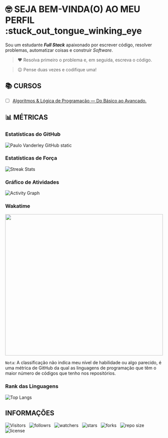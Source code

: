 <!-- TÍTULO PRINCIPAL -->

# :nerd_face: **SEJA BEM-VINDA(O) AO MEU PERFIL** :stuck_out_tongue_winking_eye

<!-- DESCRIÇÃO -->

Sou um estudante ***Full Stack*** apaixonado por escrever código, resolver problemas, automatizar coisas e construir *Software*.

<!-- CITAÇÕES -->

> :heart: Resolva primeiro o problema e, em seguida, escreva o código.

> :wink: Pense duas vezes e codifique uma!

<!-- CONTATOS -->

<!-- CURSOS -->

## :books: **CURSOS**

<!-- * [ ] Agência Web. -->
* [ ] [Algoritmos & Lógica de Programação — Do Básico ao Avançado.](https://github.com/Devsgeeknerd/cur-alg-log-pro-bas-ava)
<!-- * [ ] Android Arch. -->
<!-- * [ ] Android Express. -->
<!-- * [ ] Android Para Iniciantes. -->
<!-- * [ ] Angular 2 Desmistificado. -->
<!-- * [ ] Aprenda Rápido Unity 3D. -->
<!-- * [ ] Banco de Dados. -->
<!-- * [ ] Bootstrap 4 Ultimate. -->
<!-- * [ ] Desenvolvimento de Aplicativos Android Para Iniciantes. -->
<!-- * [ ] Desenvolvimento de Aplicativos. -->
<!-- * [ ] Desenvolvimento Web (2.0). -->
<!-- * [ ] Desenvolvimento Web Completo. -->
<!-- * [ ] Desenvolvimento Web Responsivo Completo. -->
<!-- * [ ] Desenvolvimento Web — Do Zero ao Primeiro Projeto. -->
<!-- * [ ] Design de Aplicativos. -->
<!-- * [ ] Design Para Web. -->
<!-- * [ ] Front-end (2.0). -->
<!-- * [ ] Full Stack. -->
<!-- * [ ] Gestão Ágil Com Scrum Completo. -->
<!-- * [ ] HTML em 1 Hora. -->
<!-- * [ ] Infraestrutura Web. -->
<!-- * [ ] Inglês extremo — Do Zero a Fluência. -->
<!-- * [ ] Inglês Para Programadores. -->
<!-- * [ ] Java Completo. -->
<!-- * [ ] JavaScript & jQuery Completo. -->
<!-- * [ ] JavaScript & TypeScript — Do Básico ao Avançado. -->
<!-- * [ ] JavaScript Completo. -->
<!-- * [ ] JavaScript Completo Com HTML 5 & CSS 3 — Do Zero ao Especialista. -->
<!-- * [ ] Kanban Completo. -->
<!-- * [ ] Kotlin Completo. -->
<!-- * [ ] Kotlin Para iniciante. -->
<!-- * [ ] Lógica de Programação. -->
<!-- * [ ] Marketing Digital Para Programadores. -->
<!-- * [ ] Node.js. -->
<!-- * [ ] PHP Jedi. -->
<!-- * [ ] Produtividade Para Programadores. -->
<!-- * [ ] React.js Ninja. -->
<!-- * [ ] SEO Para Sites WordPress. -->
<!-- * [ ] Unity 5 — Como Criar um Jogo de Plataforma 3D. -->
<!-- * [ ] Web Design Express. -->
<!-- * [ ] Web Moderno Completo. -->
<!-- * [ ] Webmaster Front-end Completo. -->
<!-- * [ ] WordPress Completo. -->

<!-- TREINAMENTOS -->
<!-- ## **TREINAMENTOS**  -->
<!-- * [ ] WordPress. -->

<!-- PROJETOS DOS CURSOS -->
<!-- ## :open_file_folder: **PROJETOS DOS CURSOS** :mortar_board: -->

<!-- * [ ] Portal. -->

<!-- PROJETOS PRÓPRIOS -->

<!-- LINGUAGENS DE PROGRAMAÇÃO -->

<!-- FRAMEWORKS -->

<!-- BIBLIOTECAS -->

<!-- FERRAMENTAS -->

## 📊 MÉTRICAS

<!-- ESTATÍSTICAS DO GITHUB -->

### Estatísticas do GitHub

![Paulo Vanderley GitHub static](https://github-readme-stats.vercel.app/api?username=Devsgeeknerd&count_private=true&show_icons=true&title_color=fff&bg_color=DEG,833ab4,fd1d1d,fcb045&icon_color=fff&text_color=000&include_all-commits=true&hide=prs,issues,contribs&cache_seconds=10800&line_height=30&border_color=0000ff&border_radius=18&card_width=600&locale=pt-BR)

<!-- ESTADOS DE FORÇA  -->

### Estatísticas de Força

![Streak Stats](https://github-readme-streak-stats.herokuapp.com/?user=Devsgeeknerd&stroke=1316f9&background=7d46da&ring=f000f&fire=f0000f&currStreakNum=3366f9&currStreakLabel=22c55e&sideNums=ffffff&sideLabels=ffffff&dates=ffffff&hide_boder=true&locale=pt-BR)

<!-- GRÁFICO DE ATIVIDADES -->

### Gráfico de Atividades

![Activity Graph](https://activity-graph.herokuapp.com/graph?username=Devsgeeknerd&bg_color=0f172a&color=ffffff&line=facc15&point=ffffff&area_color=0f172a&area=true&hide_border=true&custom_title=Grafico%20de%20Commits&locale=pt-BR)

<!-- ESTATÍSTICAS DA WAKATIME -->

### Wakatime

<p align="center">
  <img src="https://wakatime.com/share/@Devsgeeknerd/77d003db-f2b0-43ab-8038-56c1cb8ccdfd.svg" width="100%" height="450" />
</p>

<!-- NOTA -->

`Nota`: A classificação não indica meu nível de habilidade ou algo parecido, é uma métrica de GitHub da qual as linguagens de programação que têm o maior número de códigos que tenho nos repositórios.

<!-- RANK DOS ARQUIVOS -->

### Rank das Linguagens

![Top Langs](https://github-readme-stats.vercel.app/api/top-langs/?username=Devsgeeknerd&layout=default&langs_count=10&title_color=000&bg_color=c3e6h9&card_width=999&custom_title=Classificação%20das%20Linguagens)

<!-- INFORMAÇÕES -->

## INFORMAÇÕES

![Visitors](https://api.visitorbadge.io/api/visitors?path=Devsgeeknerd%2FDevsgeeknerd&label=Visitantes&labelColor=%23f9e64f&countColor=%23008000&style=plastic "Total de Visitas")
&nbsp;
![followrs](https://img.shields.io/github/followers/Devsgeeknerd?style=plastic&label=SEGUIDORES&labelColor=f9e64f "Total de Seguidores")
&nbsp;
![watchers](https://img.shields.io/github/watchers/Devsgeeknerd/Devsgeeknerd?style=plastic&label=OBSERVADORES&labelColor=f9e64f "Total de Observadores")
&nbsp;
![stars](https://img.shields.io/github/stars/Devsgeeknerd/Devsgeeknerd?style=plastic&label=ESTRELAS&labelColor=f9e64f "Total de Estrelas Recebidas")
&nbsp;
![forks](https://img.shields.io/github/forks/Devsgeeknerd/Devsgeeknerd?style=plastic&label=BIFURCAÇÕES&labelColor=f9e64f "Total de Bifurcações")
&nbsp;
![repo size](https://img.shields.io/github/repo-size/Devsgeeknerd/Devsgeeknerd?style=plastic&label=TAMANHO&labelColor=f9e64f "Tamanho do Repositório")
&nbsp;
![license](https://img.shields.io/github/license/Devsgeeknerd/Devsgeeknerd?style=plastic&label=LICENÇA&labelColor=f9e64f "Licença do Repositório")
